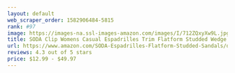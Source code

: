 ```yaml
---
layout: default 
﻿web_scraper_order: 1582906484-5815
rank: #97
image: https://images-na.ssl-images-amazon.com/images/I/712ZQxyXw9L.jpg
title: SODA Clip Womens Casual Espadrilles Trim Flatform Studded Wedge
url: https://www.amazon.com/SODA-Espadrilles-Flatform-Studded-Sandals/dp/B07LGDZ9FX/ref=zg_mw_fashion_97?_encoding=UTF8&psc=1&refRID=AZBY6YMEBY865ZWC08K7
reviews: 4.3 out of 5 stars
price: $12.99 - $49.97
---
```

